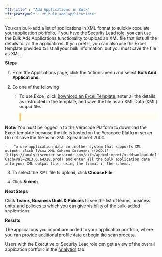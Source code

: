 ```yaml
---
"ft:title" : "Add Applications in Bulk"
"ft:prettyUrl" : "t_bulk_add_applications"
---
```


You can bulk-add a list of applications in XML format to quickly populate your application portfolio. If you have the Security Lead [role](https://docs.veracode.com/r/c_role_permissions), you can use the Bulk Add Applications functionality to upload an XML file that lists all the details for all the applications. If you prefer, you can also use the Excel template provided to list all your bulk information, but you must save the file as XML.

<p font-size="13pt"><b>Steps</b></p>

1.  From the Applications page, click the Actions menu and select **Bulk Add Applications**.

2.  Do one of the following:

    -   To use Excel, click [Download an Excel Template](https://analysiscenter.veracode.com/auth/appxmlimport/sample.xls), enter all the details as instructed in the template, and save the file as an XML Data \(XML\) output file.

        <p style="background-color:#FFFCF3; padding: 12px; border-left: 5px solid #F7CD55;">
<b>Note:</b> You must be logged in to the Veracode Platform to download the Excel template because the file is hosted on the Veracode Platform server. Do not save the file as an XML Spreadsheet 2003.
</p>

    -   To use application data in another system that supports XML output, click [View XML Schema Document \(XSD\)](https://analysiscenter.veracode.com/auth/appxmlimport/xsddownload.do?CacheVal=2013.6.64318.prod) and enter all the bulk application data into your XML output file, using the format in the schema.
 
3. To select the XML file to upload, click **Choose File**.

4. Click **Submit**.

<p font-size="13pt"><b>Next Steps</b></p> 

   Click **Teams, Business Units & Policies** to see the list of teams, business units, and policies to which you can give visibility of the bulk-added applications.

<p font-size="13pt"><b>Results</b></p> 

The applications you import are added to your application portfolio, where you can provide additional profile data or begin the scan process.

Users with the Executive or Security Lead role can get a view of the overall application portfolio in the [Analytics](https://docs.veracode.com/r/c_about_dashboards) tab.


